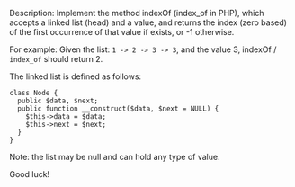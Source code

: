 Description:
Implement the method indexOf (index_of in PHP), which accepts a linked list (head) and a value, and returns the index (zero based) of the first occurrence of that value if exists, or -1 otherwise.

For example: Given the list: `1 -> 2 -> 3 -> 3`, and the value 3, indexOf /` index_of` should return 2.

The linked list is defined as follows:
```
class Node {
  public $data, $next;
  public function __construct($data, $next = NULL) {
    $this->data = $data;
    $this->next = $next;
  }
}
```

Note: the list may be null and can hold any type of value.

Good luck!